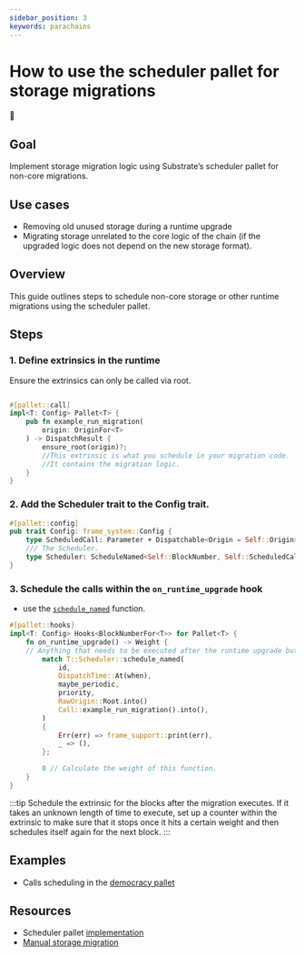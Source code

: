 ```yaml
---
sidebar_position: 3
keywords: parachains
---
```

# How to use the scheduler pallet for storage migrations 
🎯
## Goal

Implement storage migration logic using Substrate’s scheduler pallet for non-core migrations.

## Use cases

- Removing old unused storage during a runtime upgrade
- Migrating storage unrelated to the core logic of the chain (if the upgraded logic does not depend on the new storage format).

## Overview
This guide outlines steps to schedule non-core storage or other runtime migrations using the scheduler pallet.

## Steps

### 1. Define extrinsics in the runtime 
Ensure the extrinsics can only be called via root.

```rust

#[pallet::call]
impl<T: Config> Pallet<T> {
    pub fn example_run_migration(
        origin: OriginFor<T>
    ) -> DispatchResult {
        ensure_root(origin)?;
        //This extrinsic is what you schedule in your migration code.
        //It contains the migration logic. 
    }
}

```
### 2. Add the Scheduler trait to the Config trait.
```rust
#[pallet::config]
pub trait Config: frame_system::Config {
    type ScheduledCall: Parameter + Dispatchable<Origin = Self::Origin> + From<Call<Self>>;
    /// The Scheduler.
    type Scheduler: ScheduleNamed<Self::BlockNumber, Self::ScheduledCall, Self::Origin>;
}
```
### 3. Schedule the calls within  the  ```on_runtime_upgrade``` hook  
- use the [```schedule_named```](https://github.com/paritytech/substrate/blob/master/frame/scheduler/src/lib.rs#L404)  function.
```rust
#[pallet::hooks]
impl<T: Config> Hooks<BlockNumberFor<T>> for Pallet<T> {
    fn on_runtime_upgrade() -> Weight {
    // Anything that needs to be executed after the runtime upgrade but before on_initialize().
        match T::Scheduler::schedule_named(
            id,
			DispatchTime::At(when),
			maybe_periodic,
			priority,
			RawOrigin::Root.into()
            Call::example_run_migration().into(),
        )
        {
            Err(err) => frame_support::print(err),
            _ => (),
        };

        0 // Calculate the weight of this function.
    }
}

```

:::tip
 Schedule the extrinsic  for the blocks after the migration executes. If it takes an unknown length of time to execute, set up a counter within the extrinsic to make sure that it stops once it hits a certain weight and then schedules itself again for the next block.
:::


## Examples
 - Calls scheduling in  the [democracy pallet](https://github.com/paritytech/substrate/blob/0f934e970501136c7370a3bbd234b96c81f59cba/frame/democracy/src/lib.rs#L1711)

## Resources
 - Scheduler pallet [implementation](https://github.com/paritytech/substrate/tree/0f934e970501136c7370a3bbd234b96c81f59cba/frame/scheduler)
- [Manual storage migration](./runtime-upgrades#2-choose-your-upgrade-approach)

